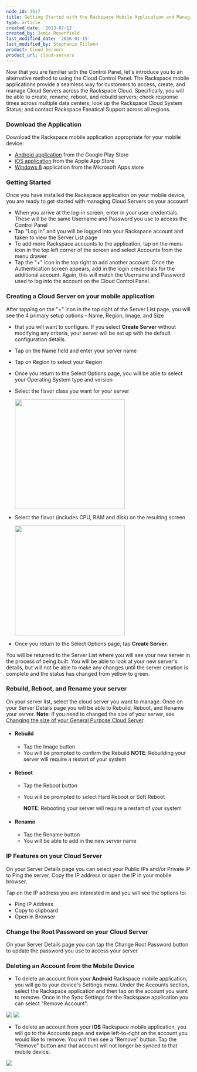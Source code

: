 ```yaml
---
node_id: 3617
title: Getting Started with the Rackspace Mobile Application and Managing Accounts
type: article
created_date: '2013-07-12'
created_by: Jamie Rosenfield
last_modified_date: '2016-01-15'
last_modified_by: Stephanie Fillmon
product: Cloud Servers
product_url: cloud-servers
---
```


Now that you are familiar with the Control Panel, let's introduce you to
an alternative method to using the Cloud Control Panel. The Rackspace
mobile applications provide a seamless way for customers to access,
create, and manage Cloud Servers across the Rackspace Cloud.
Specifically, you will be able to create, rename, reboot, and rebuild
servers; check response times across multiple data centers; look up the
Rackspace Cloud System Status; and contact Rackspace Fanatical Support
across all regions.

### Download the Application

Download the Rackspace mobile application appropriate for your mobile
device:

-   [Android
    application](https://play.google.com/store/apps/details?id=com.rackspace.cloudmobile)
    from the Google Play Store
-   [iOS
    application](https://itunes.apple.com/us/app/rackspace-cloud-control/id672443103?ls=1&mt=8)
    from the Apple App Store
-   [Windows
    8](http://apps.microsoft.com/windows/en-us/app/rackspace-cloud/fba5a14e-2ca2-4137-864f-31e40ba84e10)
    application from the Microsoft Apps store

### Getting Started

Once you have installed the Rackspace application on your mobile device,
you are ready to get started with managing Cloud Servers on your
account!

-   When you arrive at the log-in screen, enter in your
    user credentials. These will be the same Username and Password you
    use to access the Control Panel
-   Tap "Log In" and you will be logged into your Rackspace account and
    taken to view the Server List page
-   To add more Rackspace accounts to the application, tap on the menu
    icon in the top left corner of the screen and select Accounts from
    the menu drawer
-   Tap the "+" icon in the top right to add another account. Once the
    Authentication screen appears, add in the login credentials for the
    additional account. Again, this will match the Username and Password
    used to log into the account on the Cloud Control Panel.

### Creating a Cloud Server on your mobile application

After tapping on the "+" icon in the top right of the Server List page,
you will see the 4 primary setup options - Name, Region, Image, and Size
- that you will want to configure. If you select **Create Server**
without modifying any criteria, your server will be set up with the
default configuration details.

-   Tap on the Name field and enter your server name
-   Tap on Region to select your Region

<!-- -->

-   Once you return to the Select Options page, you will be able to
    select your Operating System type and version
-   Select the flavor class you want for your server

    <img src="https://8026b2e3760e2433679c-fffceaebb8c6ee053c935e8915a3fbe7.ssl.cf2.rackcdn.com/field/image/3SelectFlavorClassScreen.png" width="300" />
-   Select the flavor (includes CPU, RAM and disk) on the resulting
    screen

    <img src="https://8026b2e3760e2433679c-fffceaebb8c6ee053c935e8915a3fbe7.ssl.cf2.rackcdn.com/field/image/4SelectFlavorScreen.png" width="300" />
-   Once you return to the Select Options page, tap **Create Server**.

You will be returned to the Server List where you will see your new
server in the process of being built. You will be able to look at your
new server's details, but will not be able to make any changes until the
server creation is complete and the status has changed from yellow to
green.

### Rebuild, Reboot, and Rename your server

On your server list, select the cloud server you want to manage. Once on
your Server Details page you will be able to Rebuild, Reboot, and Rename
your server.
**Note**: If you need to changed the size of your server, see [Changing
the size of your General Purpose Cloud
Server](/how-to/upgrading-resources-for-general-purpose-or-io-optimized-cloud-servers).

-   #### Rebuild

    -   Tap the Image button
    -   You will be prompted to confirm the Rebuild
        **NOTE**: Rebuilding your server will require a restart of your
        system
-   #### Reboot

    -   Tap the Reboot button
    -   You will be prompted to select Hard Reboot or Soft Reboot

        **NOTE**: Rebooting your server will require a restart of your
        system

-   #### Rename

    -   Tap the Rename button
    -   You will be able to add in the new server name

### IP Features on your Cloud Server

On your Server Details page you can select your Public IPs and/or
Private IP to Ping the server, Copy the IP address or open the IP in
your mobile browser.

Tap on the IP address you are interested in and you will see the options
to:

-   Ping IP Address
-   Copy to clipboard
-   Open in Browser

### Change the Root Password on your Cloud Server

On your Server Details page you can tap the Change Root Password button
to update the password you use to access your server

### Deleting an Account from the Mobile Device

-   To delete an account from your **Android** Rackspace mobile
    application, you will go to your device's Settings menu.  Under the
    Accounts section, select the Rackspace application and then tap on
    the account you want to remove. Once in the Sync Settings for the
    Rackspace application you can select "Remove Account".

![](https://8026b2e3760e2433679c-fffceaebb8c6ee053c935e8915a3fbe7.ssl.cf2.rackcdn.com/field/image/Screenshot_2013-06-27-14-14-01_1.png)
![](https://8026b2e3760e2433679c-fffceaebb8c6ee053c935e8915a3fbe7.ssl.cf2.rackcdn.com/field/image/Screenshot_2013-06-27-13-50-20_1.png)


-   To delete an account from your **iOS** Rackspace mobile application,
    you will go to the Accounts page and swipe left-to-right on the
    account you would like to remove. You will then see a
    "Remove" button. Tap the "Remove" button and that account will not
    longer be synced to that mobile device.

![](https://8026b2e3760e2433679c-fffceaebb8c6ee053c935e8915a3fbe7.ssl.cf2.rackcdn.com/field/image/IMG_0037_1.png)

